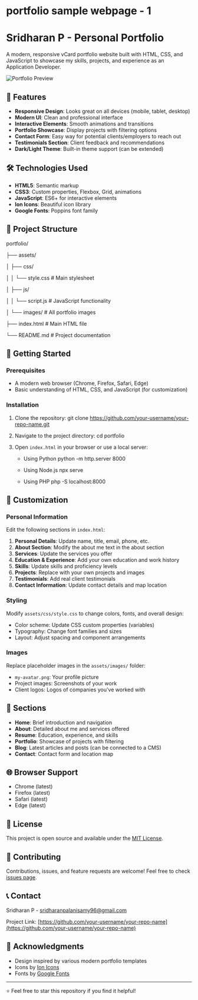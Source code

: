 # portfolio sample webpage - 1
# Sridharan P - Personal Portfolio

A modern, responsive vCard portfolio website built with HTML, CSS, and JavaScript to showcase my skills, projects, and experience as an Application Developer.

![Portfolio Preview](https://via.placeholder.com/800x400/2D3748/FFFFFF/?text=Sridharan+P+Portfolio)

## 🌟 Features

- **Responsive Design**: Looks great on all devices (mobile, tablet, desktop)
- **Modern UI**: Clean and professional interface
- **Interactive Elements**: Smooth animations and transitions
- **Portfolio Showcase**: Display projects with filtering options
- **Contact Form**: Easy way for potential clients/employers to reach out
- **Testimonials Section**: Client feedback and recommendations
- **Dark/Light Theme**: Built-in theme support (can be extended)

## 🛠️ Technologies Used

- **HTML5**: Semantic markup
- **CSS3**: Custom properties, Flexbox, Grid, animations
- **JavaScript**: ES6+ for interactive elements
- **Ion Icons**: Beautiful icon library
- **Google Fonts**: Poppins font family

## 📁 Project Structure

portfolio/

├── assets/

│   ├── css/

│   │   └── style.css          # Main stylesheet

│   ├── js/

│   │   └── script.js          # JavaScript functionality

│   └── images/                # All portfolio images

├── index.html                 # Main HTML file

└── README.md                  # Project documentation


## 🚀 Getting Started

### Prerequisites

- A modern web browser (Chrome, Firefox, Safari, Edge)
- Basic understanding of HTML, CSS, and JavaScript (for customization)

### Installation

1. Clone the repository:
git clone https://github.com/your-username/your-repo-name.git
   

2. Navigate to the project directory:
   cd portfolio

3. Open `index.html` in your browser or use a local server:

   * Using Python
   python -m http.server 8000
   
   * Using Node.js
   npx serve
   
   * Using PHP
   php -S localhost:8000
   

## 🎨 Customization

### Personal Information

Edit the following sections in `index.html`:

1. **Personal Details**: Update name, title, email, phone, etc.
2. **About Section**: Modify the about me text in the about section
3. **Services**: Update the services you offer
4. **Education & Experience**: Add your own education and work history
5. **Skills**: Update skills and proficiency levels
6. **Projects**: Replace with your own projects and images
7. **Testimonials**: Add real client testimonials
8. **Contact Information**: Update contact details and map location

### Styling

Modify `assets/css/style.css` to change colors, fonts, and overall design:

- Color scheme: Update CSS custom properties (variables)
- Typography: Change font families and sizes
- Layout: Adjust spacing and component arrangements

### Images

Replace placeholder images in the `assets/images/` folder:

- `my-avatar.png`: Your profile picture
- Project images: Screenshots of your work
- Client logos: Logos of companies you've worked with

## 📱 Sections

- **Home**: Brief introduction and navigation
- **About**: Detailed about me and services offered
- **Resume**: Education, experience, and skills
- **Portfolio**: Showcase of projects with filtering
- **Blog**: Latest articles and posts (can be connected to a CMS)
- **Contact**: Contact form and location map

## 🌐 Browser Support

- Chrome (latest)
- Firefox (latest)
- Safari (latest)
- Edge (latest)

## 📄 License

This project is open source and available under the [MIT License](LICENSE).

## 🤝 Contributing

Contributions, issues, and feature requests are welcome! Feel free to check [issues page](https://github.com/sridharanpalanisamy/portfolio/issues).

## 📞 Contact

Sridharan P - [sridharanpalanisamy96@gmail.com](mailto:sridharanpalanisamy96@gmail.com)

Project Link: [https://github.com/your-username/your-repo-name](https://github.com/your-username/your-repo-name)

## 🙏 Acknowledgments

- Design inspired by various modern portfolio templates
- Icons by [Ion Icons](https://ionicons.com/)
- Fonts by [Google Fonts](https://fonts.google.com/)

---

⭐️ Feel free to star this repository if you find it helpful!

